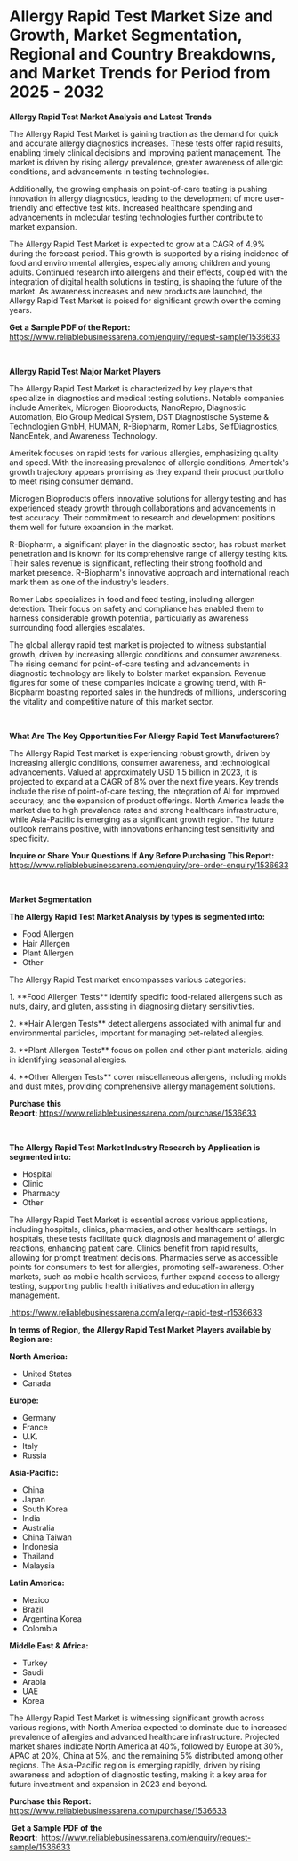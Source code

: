 <p><h1>Allergy Rapid Test Market Size and Growth, Market Segmentation, Regional and Country Breakdowns, and Market Trends for Period from 2025 -  2032</h1></p><p><strong>Allergy Rapid Test Market Analysis and Latest Trends</strong></p>
<p><p>The Allergy Rapid Test Market is gaining traction as the demand for quick and accurate allergy diagnostics increases. These tests offer rapid results, enabling timely clinical decisions and improving patient management. The market is driven by rising allergy prevalence, greater awareness of allergic conditions, and advancements in testing technologies. </p><p>Additionally, the growing emphasis on point-of-care testing is pushing innovation in allergy diagnostics, leading to the development of more user-friendly and effective test kits. Increased healthcare spending and advancements in molecular testing technologies further contribute to market expansion. </p><p>The Allergy Rapid Test Market is expected to grow at a CAGR of 4.9% during the forecast period. This growth is supported by a rising incidence of food and environmental allergies, especially among children and young adults. Continued research into allergens and their effects, coupled with the integration of digital health solutions in testing, is shaping the future of the market. As awareness increases and new products are launched, the Allergy Rapid Test Market is poised for significant growth over the coming years.</p></p>
<p><strong>Get a Sample PDF of the Report:&nbsp;</strong> <a href="https://www.reliablebusinessarena.com/enquiry/request-sample/1536633?utm_campaign=2182&utm_medium=2&utm_source=Github&utm_content=ia&utm_term=13042025&utm_id=allergy-rapid-test">https://www.reliablebusinessarena.com/enquiry/request-sample/1536633</a></p>
<p>&nbsp;</p>
<p><strong>Allergy Rapid Test Major Market Players</strong></p>
<p><p>The Allergy Rapid Test Market is characterized by key players that specialize in diagnostics and medical testing solutions. Notable companies include Ameritek, Microgen Bioproducts, NanoRepro, Diagnostic Automation, Bio Group Medical System, DST Diagnostische Systeme & Technologien GmbH, HUMAN, R-Biopharm, Romer Labs, SelfDiagnostics, NanoEntek, and Awareness Technology.</p><p>Ameritek focuses on rapid tests for various allergies, emphasizing quality and speed. With the increasing prevalence of allergic conditions, Ameritek's growth trajectory appears promising as they expand their product portfolio to meet rising consumer demand. </p><p>Microgen Bioproducts offers innovative solutions for allergy testing and has experienced steady growth through collaborations and advancements in test accuracy. Their commitment to research and development positions them well for future expansion in the market.</p><p>R-Biopharm, a significant player in the diagnostic sector, has robust market penetration and is known for its comprehensive range of allergy testing kits. Their sales revenue is significant, reflecting their strong foothold and market presence. R-Biopharm's innovative approach and international reach mark them as one of the industry's leaders.</p><p>Romer Labs specializes in food and feed testing, including allergen detection. Their focus on safety and compliance has enabled them to harness considerable growth potential, particularly as awareness surrounding food allergies escalates.</p><p>The global allergy rapid test market is projected to witness substantial growth, driven by increasing allergic conditions and consumer awareness. The rising demand for point-of-care testing and advancements in diagnostic technology are likely to bolster market expansion. Revenue figures for some of these companies indicate a growing trend, with R-Biopharm boasting reported sales in the hundreds of millions, underscoring the vitality and competitive nature of this market sector.</p></p>
<p>&nbsp;</p>
<p><strong>What Are The Key Opportunities For Allergy Rapid Test Manufacturers?</strong></p>
<p><p>The Allergy Rapid Test market is experiencing robust growth, driven by increasing allergic conditions, consumer awareness, and technological advancements. Valued at approximately USD 1.5 billion in 2023, it is projected to expand at a CAGR of 8% over the next five years. Key trends include the rise of point-of-care testing, the integration of AI for improved accuracy, and the expansion of product offerings. North America leads the market due to high prevalence rates and strong healthcare infrastructure, while Asia-Pacific is emerging as a significant growth region. The future outlook remains positive, with innovations enhancing test sensitivity and specificity.</p></p>
<p><strong>Inquire or Share Your Questions If Any Before Purchasing This Report:</strong> <a href="https://www.reliablebusinessarena.com/enquiry/pre-order-enquiry/1536633?utm_campaign=2182&utm_medium=2&utm_source=Github&utm_content=ia&utm_term=13042025&utm_id=allergy-rapid-test">https://www.reliablebusinessarena.com/enquiry/pre-order-enquiry/1536633</a></p>
<p>&nbsp;</p>
<p><strong>Market Segmentation</strong></p>
<p><strong>The Allergy Rapid Test Market Analysis by types is segmented into:</strong></p>
<p><ul><li>Food Allergen</li><li>Hair Allergen</li><li>Plant Allergen</li><li>Other</li></ul></p>
<p><p>The Allergy Rapid Test market encompasses various categories: </p><p>1. **Food Allergen Tests** identify specific food-related allergens such as nuts, dairy, and gluten, assisting in diagnosing dietary sensitivities.</p><p>2. **Hair Allergen Tests** detect allergens associated with animal fur and environmental particles, important for managing pet-related allergies.</p><p>3. **Plant Allergen Tests** focus on pollen and other plant materials, aiding in identifying seasonal allergies.</p><p>4. **Other Allergen Tests** cover miscellaneous allergens, including molds and dust mites, providing comprehensive allergy management solutions.</p></p>
<p><strong>Purchase this Report:&nbsp;</strong><a href="https://www.reliablebusinessarena.com/purchase/1536633?utm_campaign=2182&utm_medium=2&utm_source=Github&utm_content=ia&utm_term=13042025&utm_id=allergy-rapid-test">https://www.reliablebusinessarena.com/purchase/1536633</a></p>
<p>&nbsp;</p>
<p><strong>The Allergy Rapid Test Market Industry Research by Application is segmented into:</strong></p>
<p><ul><li>Hospital</li><li>Clinic</li><li>Pharmacy</li><li>Other</li></ul></p>
<p><p>The Allergy Rapid Test Market is essential across various applications, including hospitals, clinics, pharmacies, and other healthcare settings. In hospitals, these tests facilitate quick diagnosis and management of allergic reactions, enhancing patient care. Clinics benefit from rapid results, allowing for prompt treatment decisions. Pharmacies serve as accessible points for consumers to test for allergies, promoting self-awareness. Other markets, such as mobile health services, further expand access to allergy testing, supporting public health initiatives and education in allergy management.</p></p>
<p><a href="https://www.reliablebusinessarena.com/allergy-rapid-test-r1536633?utm_campaign=2182&utm_medium=2&utm_source=Github&utm_content=ia&utm_term=13042025&utm_id=allergy-rapid-test">&nbsp;https://www.reliablebusinessarena.com/allergy-rapid-test-r1536633</a></p>
<p><strong>In terms of Region, the Allergy Rapid Test Market Players available by Region are:</strong></p>
<p>
    <p> <strong> North America: </strong>
        <ul>
            <li>United States</li>
            <li>Canada</li>
        </ul>
        </p> 
    <p> <strong> Europe: </strong>
        <ul>
            <li>Germany</li>
            <li>France</li>
            <li>U.K.</li>
            <li>Italy</li>
            <li>Russia</li>
        </ul>
        </p> 
    <p> <strong> Asia-Pacific: </strong>
        <ul>
            <li>China</li>
            <li>Japan</li>
            <li>South Korea</li>
            <li>India</li>
            <li>Australia</li>
            <li>China Taiwan</li>
            <li>Indonesia</li>
            <li>Thailand</li>
            <li>Malaysia</li>
        </ul>
        </p> 
    <p> <strong> Latin America: </strong>
        <ul>
            <li>Mexico</li>
            <li>Brazil</li>
            <li>Argentina Korea</li>
            <li>Colombia</li>
        </ul>
        </p> 
    <p> <strong> Middle East & Africa: </strong>
        <ul>
            <li>Turkey</li>
            <li>Saudi</li>
            <li>Arabia</li>
            <li>UAE</li>
            <li>Korea</li>
        </ul>
    </p>
    </p>
<p><p>The Allergy Rapid Test Market is witnessing significant growth across various regions, with North America expected to dominate due to increased prevalence of allergies and advanced healthcare infrastructure. Projected market shares indicate North America at 40%, followed by Europe at 30%, APAC at 20%, China at 5%, and the remaining 5% distributed among other regions. The Asia-Pacific region is emerging rapidly, driven by rising awareness and adoption of diagnostic testing, making it a key area for future investment and expansion in 2023 and beyond.</p></p>
<p><strong>Purchase this Report: </strong><a href="https://www.reliablebusinessarena.com/purchase/1536633?utm_campaign=2182&utm_medium=2&utm_source=Github&utm_content=ia&utm_term=13042025&utm_id=allergy-rapid-test">https://www.reliablebusinessarena.com/purchase/1536633</a></p>
<p>&nbsp;<strong>Get a Sample PDF of the Report:&nbsp;&nbsp;</strong><a href="https://www.reliablebusinessarena.com/enquiry/request-sample/1536633?utm_campaign=2182&utm_medium=2&utm_source=Github&utm_content=ia&utm_term=13042025&utm_id=allergy-rapid-test">https://www.reliablebusinessarena.com/enquiry/request-sample/1536633</a></p>
<p><strong></strong></p>
<p><p></p><p></p><p></p></p>